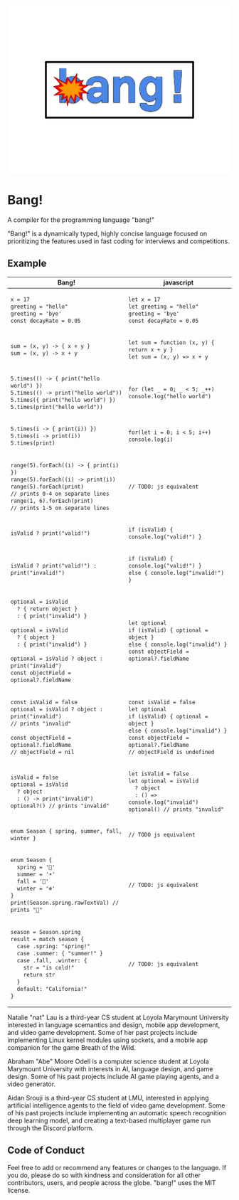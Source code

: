 ![a logo for the programming language bang!, it is big blue bubble letters with a small cartoon explosion coming from the b](docs/logo.png "Logo")

# Bang!

A compiler for the programming language "bang!"

"Bang!" is a dynamically typed, highly concise language focused on prioritizing the features used in fast coding for interviews and competitions.

## Example

| Bang!                                                                                                                                                                                                                                                        | javascript                                                                                                                                                                                      |
| ------------------------------------------------------------------------------------------------------------------------------------------------------------------------------------------------------------------------------------------------------------ | ----------------------------------------------------------------------------------------------------------------------------------------------------------------------------------------------- |
| <pre>`x = 17`<br>`greeting = "hello"`<br>`greeting = 'bye'`<br>`const decayRate = 0.05`</pre> | <pre>`let x = 17`<br>`let greeting = "hello"`<br>`greeting = 'bye'`<br>`const decayRate = 0.05`</pre>
| <pre>`sum = (x, y) -> { x + y }`<br>`sum = (x, y) -> x + y`</pre> | <pre>`let sum = function (x, y) { return x + y }`<br>`let sum = (x, y) => x + y`</pre> 
| <pre>`5.times(() -> { print("hello world") })`<br>`5.times(() -> print("hello world"))`<br>`5.times({ print("hello world") })`<br>`5.times(print("hello world"))`</pre> | <pre>`for (let _ = 0; _ < 5; _++) console.log("hello world")`</pre>
| <pre>`5.times(i -> { print(i)) })`<br>`5.times(i -> print(i))`<br>`5.times(print)`</pre> | <pre>`for(let i = 0; i < 5; i++) console.log(i)`</pre>
| <pre>`range(5).forEach((i) -> { print(i) })`<br>`range(5).forEach((i) -> print(i))`<br>`range(5).forEach(print)`<br>`// prints 0-4 on separate lines`<br>`range(1, 6).forEach(print)`<br>`// prints 1-5 on separate lines`</pre> | <pre>`// TODO: js equivalent`</pre>
| <pre>`isValid ? print("valid!")`</pre> | <pre>`if (isValid) { console.log("valid!") }`</pre>
| <pre>`isValid ? print("valid!") : print("invalid!")`</pre> | <pre>`if (isValid) { console.log("valid!") }`<br>`else { console.log("invalid!") }`</pre>
| <pre>`optional = isValid`<br>`  ? { return object }`<br>`  : { print("invalid") }`<br><br>`optional = isValid`<br>`  ? { object }`<br>`  : { print("invalid") }`<br><br>`optional = isValid ? object : print("invalid")`<br>`const objectField = optional?.fieldName`<br></pre> | <pre>`let optional`<br>`if (isValid) { optional = object }`<br>`else { console.log("invalid") }`<br>`const objectField = optional?.fieldName`</pre>
| <pre>`const isValid = false`<br>`optional = isValid ? object : print("invalid")`<br>`// prints "invalid"`<br><br>`const objectField = optional?.fieldName`<br>`// objectField = nil`</pre> | <pre>`const isValid = false`<br>`let optional`<br>`if (isValid) { optional = object }`<br>`else { console.log("invalid") }`<br>`const objectField = optional?.fieldName`<br>`// objectField is undefined`</pre>
| <pre>`isValid = false`<br>`optional = isValid`<br>`  ? object`<br>`  : () -> print("invalid")`<br>`optional?() // prints "invalid"`</pre> | <pre>`let isValid = false`<br>`let optional = isValid`<br>`  ? object`<br>`  : () => console.log("invalid")`<br>`optional() // prints "invalid"`</pre>
| <pre>`enum Season { spring, summer, fall, winter }`</pre> | <pre>`// TODO js equivalent`</pre>
| <pre>`enum Season { `<br>`  spring = '🌷'`<br>`  summer = '☀️'`<br>`  fall = '🍁'`<br>`  winter = '❄️'`<br>`}`<br>`print(Season.spring.rawTextVal) // prints "🌷"`</pre> | <pre>`// TODO: js equivalent`</pre>
| <pre>`season = Season.spring`<br>`result = match season {`<br>`  case .spring: "spring!"`<br>`  case .summer: { "summer!" }`<br>`  case .fall, .winter: {`<br>`    str = "is cold!"`<br>`    return str`<br>`  }`<br>`  default: "California!"`<br>`}`</pre> | <pre>`// TODO: js equivalent`</pre>

Natalie "nat" Lau is a third-year CS student at Loyola Marymount University interested in language scemantics and design, mobile app development, and video game development. Some of her past projects include implementing Linux kernel modules using sockets, and a mobile app companion for the game Breath of the Wild.

Abraham "Abe" Moore Odell is a computer science student at Loyola Marymount University with interests in AI, language design, and game design. Some of his past projects include AI game playing agents, and a video generator.

Aidan Srouji is a third-year CS student at LMU, interested in applying artificial intelligence agents to the field of video game development. Some of his past projects include implementing an automatic speech recognition deep learning model, and creating a text-based multiplayer game run through the Discord platform.

## Code of Conduct

Feel free to add or recommend any features or changes to the language. If you do, please do so with kindness and consideration for all other contributors, users, and people across the globe. "bang!" uses the MIT license.
